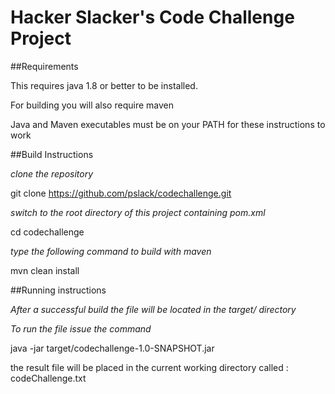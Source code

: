 # Hacker Slacker's Code Challenge Project

##Requirements

This requires java 1.8 or better to be installed.  

For building you will also require maven

Java and Maven executables must be on your PATH for these instructions to work

##Build Instructions

*clone the repository*

git clone https://github.com/pslack/codechallenge.git

*switch to the root directory of this project containing pom.xml*

cd codechallenge

*type the following command to build with maven*

mvn clean install

##Running instructions

*After a successful build the file will be located in the target/ directory*

*To run the file issue the command*

 java -jar target/codechallenge-1.0-SNAPSHOT.jar

the result file will be placed in the current working directory called : codeChallenge.txt

